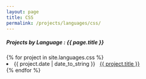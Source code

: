 ```yaml
---
layout: page
title: CSS
permalink: /projects/languages/css/
---
```


<h5> Projects by Language : {{ page.title }} </h5>

<div class="card">
{% for project in site.languages.css %}
  <li class="language-project"><span>{{ project.date | date_to_string }}</span> &nbsp; <a href="{{ project.url }}">{{ project.title }}</a></li>
{% endfor %}

</div>
